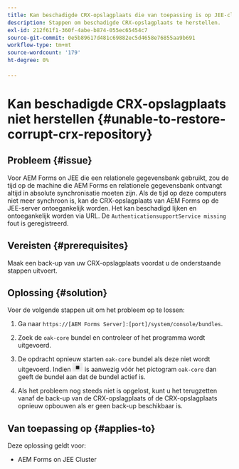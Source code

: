 ```yaml
---
title: Kan beschadigde CRX-opslagplaats die van toepassing is op JEE-clusterserver niet herstellen
description: Stappen om beschadigde CRX-opslagplaats te herstellen.
exl-id: 212f61f1-360f-4abe-b874-055ec65454c7
source-git-commit: 0e5b89617d481c69882ec5d4658e76855aa9b691
workflow-type: tm+mt
source-wordcount: '179'
ht-degree: 0%

---
```


# Kan beschadigde CRX-opslagplaats niet herstellen {#unable-to-restore-corrupt-crx-repository}

## Probleem {#issue}

Voor AEM Forms on JEE die een relationele gegevensbank gebruikt, zou de tijd op de machine die AEM Forms en relationele gegevensbank ontvangt altijd in absolute synchronisatie moeten zijn. Als de tijd op deze computers niet meer synchroon is, kan de CRX-opslagplaats van AEM Forms op de JEE-server ontoegankelijk worden. Het kan beschadigd lijken en ontoegankelijk worden via URL. De `AuthenticationsupportService missing` fout is geregistreerd.

## Vereisten {#prerequisites}

Maak een back-up van uw CRX-opslagplaats voordat u de onderstaande stappen uitvoert.

## Oplossing {#solution}

Voer de volgende stappen uit om het probleem op te lossen:
1. Ga naar  `https://[AEM Forms Server]:[port]/system/console/bundles`.

1. Zoek de `oak-core` bundel en controleer of het programma wordt uitgevoerd.

1. De opdracht opnieuw starten `oak-core` bundel als deze niet wordt uitgevoerd. Indien  ![De knop Pauzeren](/help/forms/using/assets/stop.png) is aanwezig vóór het pictogram `oak-core` dan geeft de bundel aan dat de bundel actief is.

1. Als het probleem nog steeds niet is opgelost, kunt u het terugzetten vanaf de back-up van de CRX-opslagplaats of de CRX-opslagplaats opnieuw opbouwen als er geen back-up beschikbaar is.


## Van toepassing op {#applies-to}

Deze oplossing geldt voor:

* AEM Forms on JEE Cluster